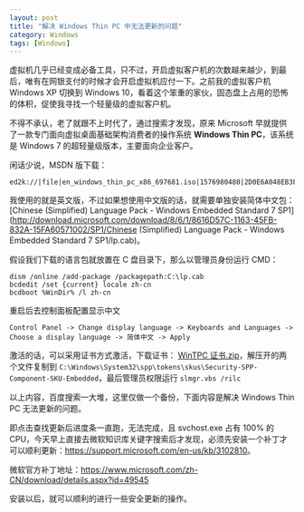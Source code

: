 ```yaml
---
layout: post
title: "解决 Windows Thin PC 中无法更新的问题"
category: Windows
tags: [Windows]
---
```


虚拟机几乎已经变成必备工具，只不过，开启虚拟客户机的次数越来越少，到最后，唯有在网银支付的时候才会开启虚拟机应付一下。之前我的虚拟客户机 Windows XP 切换到 Windows 10，看着这个笨重的家伙，固态盘上占用的恐怖的体积，促使我寻找一个轻量级的虚拟客户机。

不得不承认，老了就跟不上时代了，通过搜索才发现，原来 Microsoft 早就提供了一款专门面向虚拟桌面基础架构消费者的操作系统 **Windows Thin PC**，该系统是 Windows 7 的超轻量级版本，主要面向企业客户。

闲话少说，MSDN 版下载：

    ed2k://|file|en_windows_thin_pc_x86_697681.iso|1576980480|2D0E6A048EB3F314F556B4F0834A95E2|/

我使用的就是英文版，不过如果想使用中文版的话，就需要单独安装简体中文包： [Chinese (Simplified) Language Pack - Windows Embedded Standard 7 SP1](http://download.microsoft.com/download/8/6/1/8616D57C-1163-45FB-832A-15FA60571002/SP1/Chinese (Simplified) Language Pack - Windows Embedded Standard 7 SP1/lp.cab)。

假设我们下载的语言包就放置在 C 盘目录下，那么以管理员身份运行 CMD：

    dism /online /add-package /packagepath:C:\lp.cab
    bcdedit /set {current} locale zh-cn
    bcdboot %WinDir% /l zh-cn

重启后去控制面板配置显示中文

    Control Panel -> Change display language -> Keyboards and Languages -> Choose a display language -> 简体中文 -> Apply

激活的话，可以采用证书方式激活，下载证书： [WinTPC 证书.zip](http://pan.baidu.com/s/1hrSsdrI)，解压开的两个文件复制到 `C:\Windows\System32\spp\tokens\skus\Security-SPP-Component-SKU-Embedded`，最后管理员权限运行 `slmgr.vbs /rilc`

以上内容，百度搜索一大堆，这里仅做一个备份，下面内容是解决 Windows Thin PC 无法更新的问题。

即点击查找更新后进度条一直跑，无法完成，且 svchost.exe 占有 100% 的 CPU，今天早上直接去微软知识库关键字搜索后才发现，必须先安装一个补丁才可以顺利更新：<https://support.microsoft.com/en-us/kb/3102810>。

微软官方补丁地址：<https://www.microsoft.com/zh-CN/download/details.aspx?id=49545>

安装以后，就可以顺利的进行一些安全更新的操作。